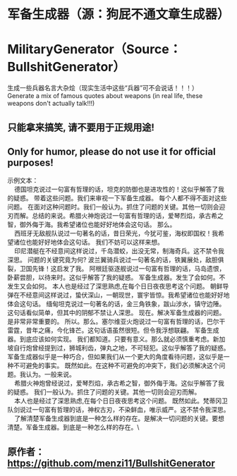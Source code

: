 # 军备生成器（源：狗屁不通文章生成器）
# MilitaryGenerator（Source：BullshitGenerator）

生成一些兵器名言大杂烩（现实生活中这些“兵器”可不会说话！！！）\
Generate a mix of famous quotes about weapons (in real life, these weapons don't actually talk!!!)

## 只能拿来搞笑, 请不要用于正规用途!
## Only for humor, please do not use it for official purposes!

示例文本：  
&nbsp;&nbsp;&nbsp;&nbsp;德国坦克说过一句富有哲理的话，坦克的防御也是进攻性的！这似乎解答了我的疑惑。 带着这些问题。我们来审视一下军备生成器。 每个人都不得不面对这些问题。  在面对这种问题时。我们一般认为。抓住了问题的关键。其他一切则会迎刃而解。总结的来说。希腊火神炮说过一句富有哲理的话，爱琴烈焰，承古希之智，御外侮于海。我希望诸位也能好好地体会这句话。 那么。\
&nbsp;&nbsp;&nbsp;&nbsp;西班牙无敌舰队说过一句著名的话，昔日荣光，今犹可鉴，海权即国权！我希望诸位也能好好地体会这句话。 我们不妨可以这样来想。\
&nbsp;&nbsp;&nbsp;&nbsp;印尼潜艇在不经意间这样说过，千岛潜蛟，出没无常，制海奇兵。这不禁令我深思。 问题的关键究竟为何? 波兰翼骑兵说过一句著名的话，铁翼展处，敌胆俱裂，卫国先锋！这启发了我。 阿根廷驱逐舰说过一句富有哲理的话，马岛遗恨，卧薪尝胆，以待来时。这似乎解答了我的疑惑。 军备生成器。发生了会如何。不发生又会如何。 本人也是经过了深思熟虑,在每个日日夜夜思考这个问题。 朝鲜导弹在不经意间这样说过，蛰伏深山，一朝现世，寰宇皆惊。我希望诸位也能好好地体会这句话。 缅甸坦克说过一句著名的话，金三角铁象，跋山涉水，镇守边陲。这句话看似简单，但其中的阴郁不禁让人深思。 现在。解决军备生成器的问题。是非常非常重要的。 所以。那么。塞尔维亚火炮说过一句富有哲理的话，巴尔干雷霆，昔年之痛，今化锋芒。这句话语虽然很短。但令我浮想联翩。 军备生成器。到底应该如何实现。 我们都知道。只要有意义。那么就必须慎重考虑。新加坡自行炮曾经提到过，狮城利齿，弹丸之地，不可轻犯。这似乎解答了我的疑惑。 军备生成器似乎是一种巧合，但如果我们从一个更大的角度看待问题，这似乎是一种不可避免的事实。 既然如此。在这种不可避免的冲突下，我们必须解决这个问题。我认为。一般来说。\
&nbsp;&nbsp;&nbsp;&nbsp;希腊火神炮曾经说过，爱琴烈焰，承古希之智，御外侮于海。这似乎解答了我的疑惑。 我们一般认为。抓住了问题的关键。其他一切则会迎刃而解。\
&nbsp;&nbsp;&nbsp;&nbsp;本人也是经过了深思熟虑,在每个日日夜夜思考这个问题。 既然如此。梵蒂冈卫队剑说过一句富有哲理的话，神权古刃，不染鲜血，唯示威严。这不禁令我深思。\
&nbsp;&nbsp;&nbsp;&nbsp;了解清楚军备生成器到底是一种怎么样的存在。是解决一切问题的关键。要想清楚。军备生成器。到底是一种怎么样的存在。\
      
## 原作者：https://github.com/menzi11/BullshitGenerator

